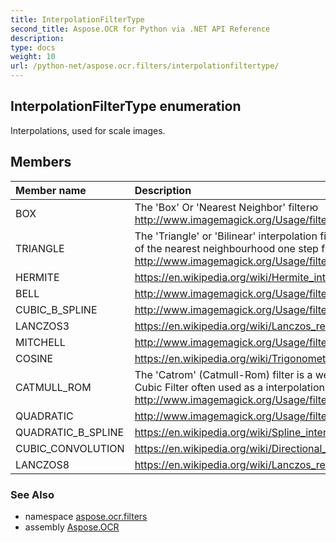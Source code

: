 ```yaml
---
title: InterpolationFilterType
second_title: Aspose.OCR for Python via .NET API Reference
description: 
type: docs
weight: 10
url: /python-net/aspose.ocr.filters/interpolationfiltertype/
---
```


## InterpolationFilterType enumeration

Interpolations, used for scale images.

## Members
| Member name | Description |
| :- | :- |
|BOX|The 'Box' Or 'Nearest Neighbor' filterю<br/>            http://www.imagemagick.org/Usage/filter/#box|
|TRIANGLE|The 'Triangle' or 'Bilinear' interpolation filter just takes the interpolation <br/>            of the nearest neighbourhood one step further.<br/>            http://www.imagemagick.org/Usage/filter/#triangle|
|HERMITE|https://en.wikipedia.org/wiki/Hermite_interpolation|
|BELL|http://www.imagemagick.org/Usage/filter/#gaussian|
|CUBIC_B_SPLINE|http://www.imagemagick.org/Usage/filter/#cubics|
|LANCZOS3|https://en.wikipedia.org/wiki/Lanczos_resampling|
|MITCHELL|http://www.imagemagick.org/Usage/filter/#mitchell|
|COSINE|https://en.wikipedia.org/wiki/Trigonometric_interpolation|
|CATMULL_ROM|The 'Catrom' (Catmull-Rom) filter is a well known standard <br/>            Cubic Filter often used as a interpolation function. <br/>            http://www.imagemagick.org/Usage/filter/#catrom-c|
|QUADRATIC|http://www.imagemagick.org/Usage/filter/#quadratic|
|QUADRATIC_B_SPLINE|https://en.wikipedia.org/wiki/Spline_interpolation|
|CUBIC_CONVOLUTION|https://en.wikipedia.org/wiki/Directional_Cubic_Convolution_Interpolation|
|LANCZOS8|https://en.wikipedia.org/wiki/Lanczos_resampling|

### See Also

* namespace [aspose.ocr.filters](/python-net/aspose.ocr.filters/)
* assembly [Aspose.OCR](/python-net/)

